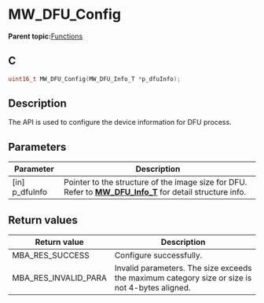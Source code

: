 # MW\_DFU\_Config

**Parent topic:**[Functions](GUID-B1BD071D-9DA2-4C1B-8D22-E7909F11135C.md)

## C

```c
uint16_t MW_DFU_Config(MW_DFU_Info_T *p_dfuInfo);
```

## Description

The API is used to configure the device information for DFU process.

## Parameters

|Parameter|Description|
|---------|-----------|
|\[in\] p\_dfuInfo|Pointer to the structure of the image size for DFU. Refer to **[MW\_DFU\_Info\_T](GUID-D0D70D82-48B9-4FDE-8289-BA6D47D727A7.md)** for detail structure info.|

## Return values

|Return value|Description|
|------------|-----------|
|MBA\_RES\_SUCCESS|Configure successfully.|
|MBA\_RES\_INVALID\_PARA|Invalid parameters. The size exceeds the maximum category size or size is not 4-bytes aligned.|

